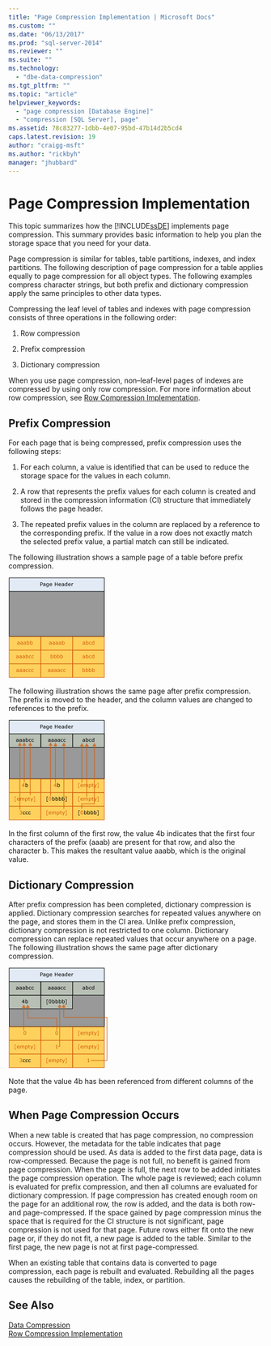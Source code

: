 ```yaml
---
title: "Page Compression Implementation | Microsoft Docs"
ms.custom: ""
ms.date: "06/13/2017"
ms.prod: "sql-server-2014"
ms.reviewer: ""
ms.suite: ""
ms.technology: 
  - "dbe-data-compression"
ms.tgt_pltfrm: ""
ms.topic: "article"
helpviewer_keywords: 
  - "page compression [Database Engine]"
  - "compression [SQL Server], page"
ms.assetid: 78c83277-1dbb-4e07-95bd-47b14d2b5cd4
caps.latest.revision: 19
author: "craigg-msft"
ms.author: "rickbyh"
manager: "jhubbard"
---
```

# Page Compression Implementation
  This topic summarizes how the [!INCLUDE[ssDE](../../includes/ssde-md.md)] implements page compression. This summary provides basic information to help you plan the storage space that you need for your data.  
  
 Page compression is similar for tables, table partitions, indexes, and index partitions. The following description of page compression for a table applies equally to page compression for all object types. The following examples compress character strings, but both prefix and dictionary compression apply the same principles to other data types.  
  
 Compressing the leaf level of tables and indexes with page compression consists of three operations in the following order:  
  
1.  Row compression  
  
2.  Prefix compression  
  
3.  Dictionary compression  
  
 When you use page compression, non–leaf-level pages of indexes are compressed by using only row compression. For more information about row compression, see [Row Compression Implementation](../../2014/database-engine/row-compression-implementation.md).  
  
## Prefix Compression  
 For each page that is being compressed, prefix compression uses the following steps:  
  
1.  For each column, a value is identified that can be used to reduce the storage space for the values in each column.  
  
2.  A row that represents the prefix values for each column is created and stored in the compression information (CI) structure that immediately follows the page header.  
  
3.  The repeated prefix values in the column are replaced by a reference to the corresponding prefix. If the value in a row does not exactly match the selected prefix value, a partial match can still be indicated.  
  
 The following illustration shows a sample page of a table before prefix compression.  
  
 ![Page before prefix compression](../../2014/database-engine/media/skt-tblcompression1c.gif "Page before prefix compression")  
  
 The following illustration shows the same page after prefix compression. The prefix is moved to the header, and the column values are changed to references to the prefix.  
  
 ![Page after prefix compression](../../2014/database-engine/media/tblcompression2.gif "Page after prefix compression")  
  
 In the first column of the first row, the value 4b indicates that the first four characters of the prefix (aaab) are present for that row, and also the character b. This makes the resultant value aaabb, which is the original value.  
  
## Dictionary Compression  
 After prefix compression has been completed, dictionary compression is applied. Dictionary compression searches for repeated values anywhere on the page, and stores them in the CI area. Unlike prefix compression, dictionary compression is not restricted to one column. Dictionary compression can replace repeated values that occur anywhere on a page. The following illustration shows the same page after dictionary compression.  
  
 ![Page after dictionary compression](../../2014/database-engine/media/tblcompression3.gif "Page after dictionary compression")  
  
 Note that the value 4b has been referenced from different columns of the page.  
  
## When Page Compression Occurs  
 When a new table is created that has page compression, no compression occurs. However, the metadata for the table indicates that page compression should be used. As data is added to the first data page, data is row-compressed. Because the page is not full, no benefit is gained from page compression. When the page is full, the next row to be added initiates the page compression operation. The whole page is reviewed; each column is evaluated for prefix compression, and then all columns are evaluated for dictionary compression. If page compression has created enough room on the page for an additional row, the row is added, and the data is both row- and page-compressed. If the space gained by page compression minus the space that is required for the CI structure is not significant, page compression is not used for that page. Future rows either fit onto the new page or, if they do not fit, a new page is added to the table. Similar to the first page, the new page is not at first page-compressed.  
  
 When an existing table that contains data is converted to page compression, each page is rebuilt and evaluated. Rebuilding all the pages causes the rebuilding of the table, index, or partition.  
  
## See Also  
 [Data Compression](../../2014/database-engine/data-compression.md)   
 [Row Compression Implementation](../../2014/database-engine/row-compression-implementation.md)  
  
  